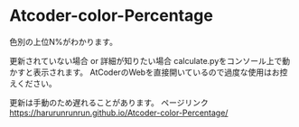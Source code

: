 # Atcoder-color-Percentage
色別の上位N%がわかります。

更新されていない場合 or 詳細が知りたい場合
calculate.pyをコンソール上で動かすと表示されます。
AtCoderのWebを直接開いているので過度な使用はお控えください。

更新は手動のため遅れることがあります。
ページリンク
https://harurunrunrun.github.io/Atcoder-color-Percentage/
